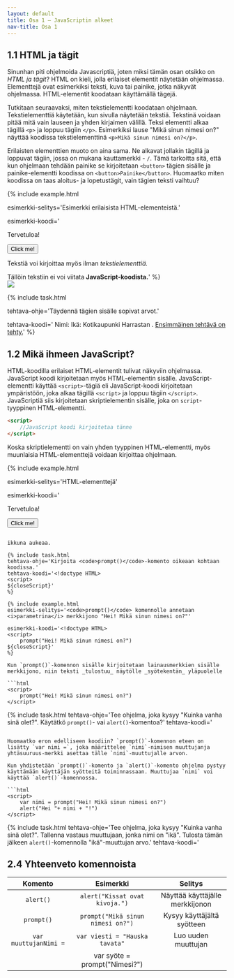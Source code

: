 ```yaml
---
layout: default
title: Osa 1 – JavaScriptin alkeet
nav-title: Osa 1
---
```

## 1.1 HTML ja tägit

Sinunhan piti ohjelmoida Javascriptiä, joten miksi tämän osan otsikko on _HTML ja tägit_? HTML on kieli, jolla erilaiset elementit näytetään ohjelmassa. Elementtejä ovat esimerkiksi teksti, kuva tai painike, jotka näkyvät ohjelmassa. HTML-elementit koodataan käyttämällä tägejä.

Tutkitaan seuraavaksi, miten tekstielementti koodataan ohjelmaan. Tekstielementtiä käytetään, kun sivulla näytetään tekstiä. Tekstinä voidaan pitää mitä vain lauseen ja yhden kirjaimen välillä. Teksi elementti alkaa tägillä `<p>` ja loppuu tägiin `</p>`. Esimerkiksi lause "Mikä sinun nimesi on?" näyttää koodissa tekstielementtinä `<p>Mikä sinun nimesi on?</p>`.

Erilaisten elementtien muoto on aina sama. Ne alkavat jollakin tägillä ja loppuvat tägiin, jossa on mukana kauttamerkki - `/`. Tämä tarkoitta sitä, että kun ohjelmaan tehdään painike se kirjoitetaan `<button>` tägien sisälle ja painike-elementti koodissa on `<button>Painike</button>`. Huomaatko miten koodissa on taas aloitus- ja lopetustägit, vain tägien teksti vaihtuu?

{%
 include example.html

 esimerkki-selitys='Esimerkki erilaisista HTML-elementeistä.'

 esimerkki-koodi='<!doctype HTML>
<p> Tervetuloa! </p>
<button> Click me! </button>
<p> Tekstiä voi kirjoittaa myös ilman <i>tekstielementtiä.</i></p>
Tällöin tekstiin ei voi viitata <b>JavaScript-koodista.</b>'
%}

<div class="duckimg-center-container">
<img 
  src="{{ site.img-url }}/bold-2.webp" 
  class="duckimg-center"
/>
<!--
  height="600" width="500" 
-->
</div>

{% include task.html

tehtava-ohje='Täydennä tägien sisälle sopivat arvot.'

tehtava-koodi='<!doctype HTML>
Nimi: <b></b>
Ikä: <b></b>
Kotikaupunki <b></b>
Harrastan <i></i>.
<u>Ensimmäinen tehtävä on tehty.</u>'
%}

## 1.2 Mikä ihmeen JavaScript?

HTML-koodilla erilaiset HTML-elementit tulivat näkyviin ohjelmassa. JavaScript koodi kirjoitetaan myös HTML-elementin sisälle. JavaScript-elementti käyttää `<script>`-tägiä eli JavaScript-koodi kirjoitetaan ympäristöön, joka alkaa tägillä `<script>` ja loppuu tägiin `</script>`. JavaScriptiä siis kirjoitetaan skriptielementin sisälle, joka on `script`-tyyppinen HTML-elementti.

```html
<script>
    //JavaScript koodi kirjoitetaa tänne
</script>
```

Koska skriptielementti on vain yhden tyyppinen HTML-elementti, myös muunlaisia HTML-elementtejä voidaan kirjoittaa ohjelmaan.

{%
 include example.html

 esimerkki-selitys='HTML-elementtejä'

 esimerkki-koodi='<!doctype HTML>
<p> Tervetuloa! </p>
<button> Click me! </button>
<script>
${closeScript}'
%}

Alussa mainittiin, että HTML-elementit saavat sisällön näkymään ohjelmassaa. Skriptielementti on erityinen siinä mielessä, että se ei varsinaisesti tuo mitään näkyviin ohjelmaan. Skriptielementtiin kirjoitetaan toiminnallisuutta, jota käytetään ohjelmassa.

{% include tip.html
vinkki='Ole tarkkana oletko kirjoittamassa JavaScript vai HTML-koodia.'
%}

<div class="duckimg-center-container">
<img 
  src="{{ site.img-url }}/kaaroja.webp"
  class="duckimg-center"
/>
</div>

### Ensimmäinen komento `alert()`

JavaScript komennolla `alert()` _tulostetaan_ tekstiä näytölle. Tulostettava teksti kirjoitetaan sulkujen sisään ja ympäröidään vielä lainausmerkeillä - `""`. Tulostuskomento kokonaisuudessaan on siis muotoa `alert("Heissulivei Maailma!")`. Laitetaan koodi vielä `<script>`-tägien sisälle ja saamme valmiiksi ensimmäisen JavaScript-ohjelman.

```html
<script>
    alert("Heissulivei Maailma!")
</script>
```
{% include example.html
esimerkki-selitys='alert()-komento'

esimerkki-koodi='<!doctype HTML>
<script>
	alert("Heissulivei Maailma!")
${closeScript}'
%}

{% include extra.html
otsikko='&lt;p&gt; vs. alert()'
vinkki='Aluksi näytimme ohjelmassa tekstiä käyttämällä HTML-koodin tekstielementtiä ja nyt teemme lähes saman asian JavaScrip-koodilla. Seuraavassa osassa selviää, onko tässä mitään järkeä.'
%}

{% include task.html

tehtava-ohje='Täydennä <code>alert()</code>-komentoa niin, että se tulostaa nimesi näytölle.'

tehtava-koodi='<!doctype HTML>
<script>
	alert("");
${closeScript}'
%}

{% include task.html

tehtava-ohje='Kirjoita <code>alert("Heipä hei!")</code>-komento oikeaan kohtaan koodissa.'

tehtava-koodi='<!doctype HTML>
<script>
${closeScript}'
%}

{%
include task.html

tehtava-ohje='Kirjoita ohjelma, joka tulostaa "JavaScript on kivaa".'

tehtava-koodi='<!doctype HTML>
<script>
${closeScript}'
%}
{%
include task.html

tehtava-ohje='Kirjoita ohjelma, jossa on kaksi alert()-komentoa. Ensimmäinen alert()-komento tulostaa "Tervehdys ensimmäisestä komennosta!" ja toinen komento tulostaa "Tervehdys toisest komennosta!".'

tehtava-koodi='<!doctype HTML>
<script>
${closeScript}'
%}

{% include extra.html
otsikko="Parametri"
vinkki="Parametri on komennolle annettava arvo. Esimerkiksi <code>alert()</code>-komennolle annetaan parametrina sulkujen sisälle tuleva sisältö. Parametrien avulla annamme komennoille tietoa, jota ne voivat käyttää toiminnassaan."
%}

## 1.3 Uusi komento `prompt()`

{% include example.html
esimerkki-selitys='Tähän ohjelmaan on kirjoitettu <code>prompt()</code>-komento. 
Kokeile, mitä tapahtuu, kun klikkaat lippukuvaketta.'

esimerkki-koodi='<!doctype HTML>
<script>
	prompt()
${closeScript}'
%}

JavaScript-komento `prompt()` näyttää ohjelmassa samanlaisen ikkunan, kuin `alert()` komentokin, mutta tällä kertaa ikkunassa on myös kenttä, johon ohjelman käyttäjä voi kirjoittaa ja klikkaamalla "OK" _syöttää_ tiedon ohjelmalle. Kirjoittamalla yksinkertaisen ohjelman

```html
<script>
    prompt()
</script>
```

ikkuna aukeaa. 

{% include task.html 
tehtava-ohje='Kirjoita <code>prompt()</code>-komento oikeaan kohtaan koodissa.'
tehtava-koodi='<!doctype HTML>
<script>
${closeScript}'
%}

{% include example.html
esimerkki-selitys='<code>prompt()</code> komennolle annetaan <i>parametrina</i> merkkijono "Hei! Mikä sinun nimesi on?"'

esimerkki-koodi='<!doctype HTML>
<script>
	prompt("Hei! Mikä sinun nimesi on?")
${closeScript}'
%}

Kun `prompt()`-komennon sisälle kirjoitetaan lainausmerkkien sisälle merkkijono, niin teksti _tulostuu_ näytölle _syötekentän_ yläpuolelle

```html
<script>
    prompt("Hei! Mikä sinun nimesi on?")
</script>
```

{% include task.html
tehtava-ohje='Tee ohjelma, joka kysyy "Kuinka vanha sinä olet?". Käytätkö <code>prompt()</code>- vai <code>alert()</code>-komentoa?'
tehtava-koodi='<!doctype HTML>
<script>
${closeScript}'
%}

{% include example.html
esimerkki-selitys='<code>prompt()</code> komennon syöte talletetaan <b>muuttujaan</b> "nimi" ja se tulostetaan <code>alert()</code>-komennolla.'

esimerkki-koodi='<!doctype HTML>
<script>
	var nimi = prompt("Hei! Mikä sinun nimesi on?")
    alert("Hei "+ nimi + "!")
${closeScript}'
%}

Jotta _syötteellä_ voidaan tehdä jotain hyödyllistä, täytyy se tallettaa **muuttujaan**. Lisätään komennon `prompt("Hei! Mikä sinun nimesi on?")` vielä muuttujan määrittely

```html
<script>
    var nimi = prompt("Hei! Mikä sinun nimesi on?")
</script>
```

Huomaatko eron edelliseen koodiin? `prompt()`-komennon eteen on lisätty `var nimi =`, joka määrittelee `nimi`-nimisen muuttujanja yhtäsuuruus-merkki asettaa tälle `nimi`-muuttujalle arvon.

Kun yhdistetään `prompt()`-komento ja `alert()`-komento ohjelma pystyy käyttämään käyttäjän syötteitä toiminnassaan. Muuttujaa `nimi` voi käyttää `alert()`-komennossa.

```html
<script>
    var nimi = prompt("Hei! Mikä sinun nimesi on?")
    alert("Hei "+ nimi + "!")
</script>
```

{% include task.html
tehtava-ohje='Tee ohjelma, joka kysyy "Kuinka vanha sinä olet?". Tallenna vastaus muuttujaan, jonka nimi on "ikä". Tulosta tämän jälkeen <code>alert()</code>-komennolla "ikä"-muuttujan arvo.'
tehtava-koodi='<!doctype HTML>
<script>
${closeScript}'
%}

{% include task.html
tehtava-ohje='Tee ohjelma, joka kysyy ensin käyttäjältä "Mikä sinun nimesi on? ja talleta vastaus muuttujaan "nimi". Nimen kysymisen jälkeen ohjelman tulee kysyä "Kuinka vanha olet?" ja tallettaa vastaus muuttujaan "ikä". Tämän jälkeen ohjelma tulostaa "Hei " + nimi + "! Sinä olet " + ikä + " vuotta vanha.".'
tehtava-koodi='<!doctype HTML>
<script>
${closeScript}'
%}

{% include extra.html
otsikko='<code>alert()</code> on monipuolisempi. '
vinkki='Käyttäjälle tulostaminen JavaScrip-komennoilla on monipuolisempaa, kuin HTML-koodissa tekstin näyttäminen. Javascriptissä voidaan hyödyntää muuttujia tulostuksessa.'
%}

## 1.4 Rakennuspalikka: Muuttujat

`prompt()`-komennon yhteydessä esiteltiin muuttuja, jolle annettiin nimeksi `nimi`. Muuttujat ovat ohjelman eräänlaisia rakennuspalikoita. Muuttujat antavat tiedolle nimen, jonka jälkeen _muuttujan arvoa_ voidaan käyttää annetun _muuttujan nimen_ perusteella.

Muuttujan nimen päättää ohjelmoija – eli sinä. On kuitenkin hyvä, jos muuttujan nimi on sen käyttötarkoitusta kuvaava. Esimerkiksi ikä ja nimi kannattaa tallettaa muuttujiin, joiden nimet ovat `ikä` ja `nimi`.

Tiedät jo ainakin yhden tavan asettaa muuttujan arvon. `prompt()`-komennon yhteydessä muuttujan arvoksi asetettiin _käyttäjän syötte_. Tämä onnistui käyttämällä yhtäsuuruusmerkkiä muuttujan nimen jälkeen. Muuttujalle voidaan antaa arvo myös asettamalla haluttu arvo yhtäsuuruusmerkin oikeallepuolelle. Esimerkiksi muuttuja nimeltä `ikä`, jonka arvo on `12` määritetään kirjoittamalla koodiin `var ikä = 12` ja muuttuja, jonka nimi on `nimi` ja arvo `Milla` määritetään `var nimi = "Milla"`. `var`-sanaa käytetään, kun muuttuja määritellään ensimmäisen kerran.

{% include example.html
esimerkki-selitys='Muuttujan <code>eläin</code> arvoksi on annettu "koira" ja muuttujan <code>nimi</code> arvon määrittää käyttäjän <i>syöte</i>. Lopuksi muuttujia hyödynnetään tulostuksessa.'
esimerkki-koodi='<!doctype HTML>
<script>
	var eläin = "koira"
	var nimi = prompt("Olen " + eläin +". Mikä minun nimeni on?")
	alert("Minun nimeni on " + nimi + " ja olen " + eläin + ".")
${closeScript}'
%}

{% include extra.html 
otsikko='Samaa tarkoittavia ilmaisuja'
vinkki='Muuttujien luomista voidaan kutsua myös muuttujan määrittämiseksi tai muuttujan arvon asettamiseksi.'
%}

<div class="duckimg-center-container">
<img 
  src="{{ site.img-url }}/muuttuja.webp" 
  class="duckimg-center"
/>
<!--
width="901" height="507"
-->
</div>

{% include task.html
tehtava-ohje='Tee ohjelma, jossa ensin kysytään käyttäjältä jokin syöte, joka tallennetaan muuttujaan. Määrittele tämän jälkeen muuttuja, jolle annat itse arvon. Tulosta tämän jälkeen muuttujat näytölle käyttäen <code>alert()</code>-komentoa.'
tehtava-koodi='<!doctype HTML>
<script>
${closeScript}'
%}

Muuttujien arvoa voidaan **vaihtaa** määrittämällä uudelleen saman niminen muuttuja, mutta tällä kertaa uudella arvolla ilman `var`-sanaa. Esimerkiksi, jos olemme koodissa määritelleet muuttujan `var nimi = "Milla"`, niin kirjoittamalla koodiin `nimi = "Pekka"` vaihtaa muuttujan `nimi` arvoksi `"Pekka"`.

{% include example.html
esimerkki-selitys='<code>Lempiväri</code>-muuttujan arvo on ensin "vihreä", mutta se vaihdetaan arvoksi "keltainen".'
esimerkki-koodi='<!doctype HTML>
<script>
	var lempiväri = "vihreä"
	alert("Lempivärini oli ensin " + lempiväri)
	lempiväri = "keltainen"
	alert("Nykyään lempivärini on " + lempiväri)
${closeScript}'
%}

{% include task.html
tehtava-ohje='Ohjelmassa on valmiiksi muuttuja <code>suunta</code>, jonka arvo on "oikea". Kirjoita ohjelmaan koodi, joka vaihtaa <code>suunta</code> muuttujan arvoksi "vasen" ennen seuraavaa tulostusta.'
tehtava-koodi='<!doctype HTML>
<script>
var suunta = "oikea"
alert("Aluksi suunta oli " + suunta)

alert("Koska huomasimme joutuvamme umpikujaan uudeksi suunnaksi valittiin " + suunta)
${closeScript}'
%}

### Lukumuuttujat

Muuttujilla, joiden arvoksi on asetettu luku, voidaan käyttää matemaattisissa lausekkeissa, kuten tavallisia lukuja. Esimerkiksi kahdelle lukumuuttujalle voidaan suorittaa tavalliseen tapaan yhteen-, vähennys-, kerto- tai jakolasku

```javascript
var a = 12
var b = 6
var yhteensa = a+b
var erotus = a-b
var tulo = a*b
var osamäärä = a/b
```
{% include example.html
esimerkki-selitys='Lukumuuttujan a arvo on 12 ja lukumuuttujan b arvo on 6. Laskutoimitusten tulokset tallennetaan muuttujiin ja muuttujat tulostetaan.'
esimerkki-koodi='<!doctype HTML>
<script>
var a = 12
var b = 6
alert("Muuttujan a arvo on " + a +" ja muuttujan b arvo on " + b)
var yhteensa = a+b
alert("Yhteenlaskun tulos on "+ yhteensa)
var erotus = a-b
alert("Vähennyslaskun tulos on "+ erotus)
var tulo = a*b
alert("Kertolaskun tulos on  "+ tulo)
var osamäärä = a/b
alert("Jakolaskun tulos on " + osamäärä)
${closeScript}'
%}

Tällöin muuttujien arvoksi asetetaan yhtäsuuruusmerkin oikealla puolella olevan lausekkeen tulos. Tietokone siis näkee edellisen esimerkin koodin niin, että muuttujan nimen tilalle on sijoitettu sitä vastaava numeroarvo

```javascript
var a = 12
var b = 6
var yhteensa = 12+6
var erotus = 12-6
var tulo = 12*6
var osamäärä = 12/6
```

### Tekstimuuttujat

Kun muuttujan arvoksi asetetaan tekstiä, teksti tulee laittaa lainausmerkkien - `""` – sisälle. Tekstimuuttujia voidaan yhdistää käyttämällä plus-merkkiä - `+`. 

```javascript
var nimi = "Milla"
var lempiruoka = "makaronilaatikko"
var koira = "Papu"
var uusiNimi = nimi + koira
```

{% include example.html
esimerkki-selitys='Tekstimuuttujia yhdistetään muuhun tekstiin käyttämällä "+"-merkkiä. Myös tekstimuuttujien yhdistämienn toisiinsa tapahtuu "+"-merkillä.'
esimerkki-koodi='<!doctype HTML>
<script>
var nimi = "Milla"
var lempiruoka = "makaronilaatikko"
var koira = "Papu"
alert("Hei! Nimeni on " + nimi + " ja lempiruokani on " 
+ lempiruoka + ". Minulla on lemmikki, jonka nimi on " 
  + koira)
var uusiNimi = nimi + koira
alert("Kun nimeni yhdistää lemmikkini nimeen saadaan " + uusiNimi)
${closeScript}'
%}

Esimerkin `uusiNimi`-muuttujan arvo saadaan yhdistämällä `nimi` ja `koira`-muuttujien arvo. Näin ollen `uusiNimi` arvo on `"MillaPapu"`.

### Yhdistetään muuttujat

Lukumuuttajan yhdistäminen tekstimuuttujaan tapahtuu plusmerkillä. Kun luvun laittaa keskelle tekstiä, pitää sen molemmille puolille laittaa plusmerkit.
```javascript
var yhteenlasku = 6 + 6
var teksti = "Nimeni on Milla ja olen " + yhteenlasku + " vuotta vanha."
```

{% include example.html
esimerkki-selitys='<code>alert()</code>-komennolle on annettu <i>parametrina</i> tekstimuuttuja nimeltä <code>teksti</code>. Muuttujan <code>teksti</code> arvoksi on annettu merkkijono, johon on yhdistettu lukumuuttuja nimeltään <code>yhteenlasku</code>.'
esimerkki-koodi='<!doctype HTML>
<script>
var yhteenlasku = 6 + 6
var teksti = "Nimeni on Milla ja olen " + yhteenlasku + " vuotta vanha."
alert(teksti)
${closeScript}'
%}

{% include task.html
tehtava-ohje='Tee ohjelma, joka kysyy ensin käyttäjältä "Mikä sinun nimesi on? ja talleta vastaus muuttujaan "nimi". Nimen kysymisen jälkeen ohjelman tulee kysyä "Kuinka vanha olet?" ja tallettaa vastaus muuttujaan "ikä". Tämän jälkeen ohjelma tulostaa "Hei " + nimi + "! Sinä olet " + ikä + " vuotta vanha.".'
tehtava-koodi='<!doctype HTML>
<script>
${closeScript}'
%}

## Kysymyksiä

<div id="osa1kysymykset"></div>

<script>createQuestionnaire({
	id: "osa1kysymykset",
	questions: [
		{
			text: "Mitä tägiä käytetään tummennetun tekstin näyttämiseen?",
			alternatives: [
				{ text: "<t>" },
				{ text: "<l>" },
				{ text: "<w>" },
				{ text: "<b>", correct: true },
				{ text: "<d>" },
			]
		},
		{
			text: "Mitä tägiä käytetään kursiivitekstin näyttämiseen?",
			alternatives: [
				{ text: "<b>" },
				{ text: "<d>" },
				{ text: "<i>", correct: true },
				{ text: "<k>" },
				{ text: "<p>" },
			]
		},
		{
			text: "Ohjelmoija haluaa näyttää tekstin \"Ankat ovat kivoja!\", mutta hänen koodinsa ei toimi. Miksi? Hän on kirjoittanut koodiin: alert(Ankat ovat kivoja!)",
			alternatives: [
				{ text: "alert-komento ei osaa näyttää huutomerkkejä" },
				{ text: "Tekstissä on liikaa välilyöntejä" },
				{ text: "Tekstin ympärillä ei ole lainausmerkkejä", correct: true },
			]
		},
		{
			text: "Ohjelmoija haluaa näyttää tekstin \"Joessa ui 4 ankkaa\". Hän on kirjoittanut koodiin: alert(\"Joessa ui \" + 2 + 2 + \" ankkaa\"). Mitä hänen koodinsa tulostaa?",
			alternatives: [
				{ text: "Joessa ui 4 ankkaa" },
				{ text: "Joessa ui 22 ankkaa", correct: true },
				{ text: "Koodi kaatuu, koska se on virheellinen" },
			]
		},
		{
			text: "Miten edellisen kysymyksen ongelman voi ratkaista?",
			alternatives: [
				{ text: "Laskemalla laskutoimituksen muuttujassa etukäteen", correct: true },
				{ text: "Käyttämällä sulkuja laskutoimituksen ympärillä", correct: true },
				{ text: "Käyttämällä +-merkin sijasta &-merkkiä" },
			]
		}
	]
})</script>

## 2.4 Yhteenveto komennoista

| Komento       | Esimerkki           | Selitys  |
| :-------------: |:-------------:| :-----: |
| `alert()` | `alert("Kissat ovat kivoja.")` | Näyttää käyttäjälle merkkijonon |
| `prompt()` | `prompt("Mikä sinun nimesi on?")` | Kysyy käyttäjältä syötteen |
| `var muuttujanNimi =` | `var viesti = "Hauska tavata"` | Luo uuden muuttujan |
|   | var syöte = prompt("Nimesi?")  |  |

